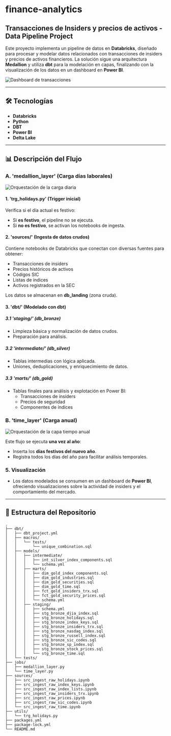 # finance-analytics

## Transacciones de Insiders y precios de activos - Data Pipeline Project

Este proyecto implementa un pipeline de datos en **Databricks**, diseñado para procesar y modelar datos relacionados con transacciones de insiders y precios de activos financieros. La solución sigue una arquitectura **Medallion** y utiliza **dbt** para la modelación en capas, finalizando con la visualización de los datos en un dashboard en **Power BI**.

![Dashboard de transacciones](https://i.imgur.com/jYInZPl.png)

---

## 🛠️ Tecnologías

- **Databricks**
- **Python**
- **DBT**
- **Power BI**
- **Delta Lake**

---

## 📊 Descripción del Flujo

### A. 'medallion_layer' (Carga días laborales)

![Orquestación de la carga diaria](https://i.imgur.com/mXzHycL.png)

#### 1. 'trg_holidays.py' (Trigger inicial)
Verifica si el día actual es festivo:
- Si **es festivo**, el pipeline no se ejecuta.
- Si **no es festivo**, se activan los notebooks de ingesta.

#### 2. 'sources/' (Ingesta de datos crudos)
Contiene notebooks de Databricks que conectan con diversas fuentes para obtener:
- Transacciones de insiders
- Precios históricos de activos
- Códigos SIC
- Listas de índices
- Activos registrados en la SEC

Los datos se almacenan en **db_landing** (zona cruda).

#### 3. 'dbt/' (Modelado con dbt)

##### 3.1 'staging/' (db_bronze)
- Limpieza básica y normalización de datos crudos.
- Preparación para análisis.

##### 3.2 'intermediate/' (db_silver)
- Tablas intermedias con lógica aplicada.
- Uniones, deduplicaciones, y enriquecimiento de datos.

##### 3.3 'marts/' (db_gold)
- Tablas finales para análisis y explotación en Power BI:
  - Transacciones de insiders
  - Precios de seguridad
  - Componentes de índices

### B. 'time_layer' (Carga anual)

![Orquestación de la capa tiempo anual](https://i.imgur.com/knJjoPy.png)

Este flujo se ejecuta **una vez al año**:
- Inserta los **días festivos del nuevo año**.
- Registra todos los días del año para facilitar análisis temporales.

### 5. Visualización
- Los datos modelados se consumen en un dashboard de **Power BI**, ofreciendo visualizaciones sobre la actividad de insiders y el comportamiento del mercado.

---

## 📁 Estructura del Repositorio

```text
.
├── dbt/
│   ├── dbt_project.yml
│   ├── macros/
│   │   └── tests/
│   │       └── unique_combination.sql
│   ├── models/
│   │   ├── intermediate/
│   │   │   ├── int_silver_index_components.sql
│   │   │   └── schema.yml
│   │   ├── marts/
│   │   │   ├── dim_gold_index_components.sql
│   │   │   ├── dim_gold_industries.sql
│   │   │   ├── dim_gold_securities.sql
│   │   │   ├── dim_gold_time.sql
│   │   │   ├── fct_gold_insiders_trx.sql
│   │   │   ├── fct_gold_security_prices.sql
│   │   │   └── schema.yml
│   │   ├── staging/
│   │   │   ├── schema.yml
│   │   │   ├── stg_bronze_djia_index.sql
│   │   │   ├── stg_bronze_holidays.sql
│   │   │   ├── stg_bronze_index_keys.sql
│   │   │   ├── stg_bronze_insiders_trx.sql
│   │   │   ├── stg_bronze_nasdaq_index.sql
│   │   │   ├── stg_bronze_russell_index.sql
│   │   │   ├── stg_bronze_sic_codes.sql
│   │   │   ├── stg_bronze_sp_index.sql
│   │   │   ├── stg_bronze_stock_prices.sql
│   │   │   └── stg_bronze_time.sql
│   └── tests/
├── jobs/
│   ├── medallion_layer.py
│   └── time_layer.py
├── sources/
│   ├── src_ingest_raw_holidays.ipynb
│   ├── src_ingest_raw_index_keys.ipynb
│   ├── src_ingest_raw_index_lists.ipynb
│   ├── src_ingest_raw_insiders_trx.ipynb
│   ├── src_ingest_raw_prices.ipynb
│   ├── src_ingest_raw_sic_codes.ipynb
│   └── src_ingest_raw_time.ipynb
├── utils/
│   └── trg_holidays.py
├── packages.yml
├── package-lock.yml
└── README.md
